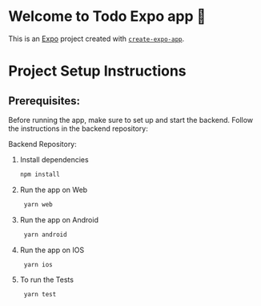# Welcome to Todo Expo app 👋

This is an [Expo](https://expo.dev) project created with [`create-expo-app`](https://www.npmjs.com/package/create-expo-app).

# Project Setup Instructions

## Prerequisites:

Before running the app, make sure to set up and start the backend. Follow the instructions in the backend repository:

Backend Repository: <backend-repo-link>

1. Install dependencies

   ```bash
   npm install
   ```

2. Run the app on Web

   ```bash
    yarn web
   ```

3. Run the app on Android

   ```bash
    yarn android
   ```

4. Run the app on IOS

   ```bash
    yarn ios
   ```

5. To run the Tests

   ```bash
    yarn test
   ```
